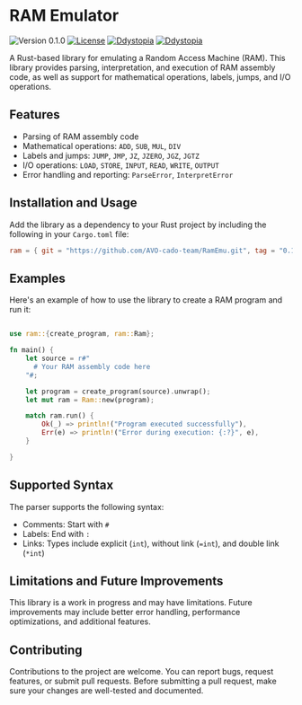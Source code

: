 # RAM Emulator

![Version 0.1.0](https://img.shields.io/badge/version-0.1.0-blue.svg)
[![License](https://img.shields.io/badge/license-GNU3-blue.svg)](./LICENSE)
[![Ddystopia](https://img.shields.io/badge/Author-Ddystopia-blue.svg?style=flat)](mailto:alexanderbabak@proton.me)
[![Ddystopia](https://img.shields.io/badge/Github-Ddystopia-green.svg?style=flat)](https://github.com/Ddystopia/)

A Rust-based library for emulating a Random Access Machine (RAM). This library
provides parsing, interpretation, and execution of RAM assembly code, as well as
support for mathematical operations, labels, jumps, and I/O operations.

## Features

- Parsing of RAM assembly code
- Mathematical operations: `ADD`, `SUB`, `MUL`, `DIV`
- Labels and jumps: `JUMP`, `JMP`, `JZ`, `JZERO`, `JGZ`, `JGTZ`
- I/O operations: `LOAD`, `STORE`, `INPUT`, `READ`, `WRITE`, `OUTPUT`
- Error handling and reporting: `ParseError`, `InterpretError`

## Installation and Usage

Add the library as a dependency to your Rust project by including the following
in your `Cargo.toml` file:

```toml
ram = { git = "https://github.com/AVO-cado-team/RamEmu.git", tag = "0.1.0"}
```

## Examples

Here's an example of how to use the library to create a RAM program and run it:

```rust

use ram::{create_program, ram::Ram};

fn main() { 
    let source = r#"
      # Your RAM assembly code here 
    "#;

    let program = create_program(source).unwrap();
    let mut ram = Ram::new(program);

    match ram.run() {
        Ok(_) => println!("Program executed successfully"),
        Err(e) => println!("Error during execution: {:?}", e),
    }

}

```

## Supported Syntax

The parser supports the following syntax:
- Comments: Start with `#`
- Labels: End with `:`
- Links: Types include explicit (`int`), without link (`=int`), and double link (`*int`)

## Limitations and Future Improvements

This library is a work in progress and may have limitations. Future improvements
may include better error handling, performance optimizations, and additional
features.

## Contributing

Contributions to the project are welcome. You can report bugs, request features,
or submit pull requests. Before submitting a pull request, make sure your
changes are well-tested and documented.
